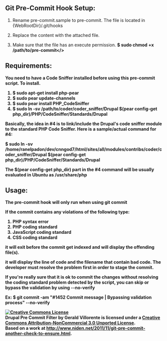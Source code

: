 Git Pre-Commit Hook Setup:
------

1. Rename pre-commit.sample to pre-commit. The file is located in {WebRootDir}/.git/hooks

2. Replace the content with the attached file.

3. Make sure that the file has an execute permission.
   <strong>$ sudo chmod +x /path/to/pre-commit</<strong>>

Requirements:
-------------

You need to have a Code Sniffer installed before using this pre-commit script. To install.

1. $ sudo apt-get install php-pear
2. $ sudo pear update-channels
3. $ sudo pear install PHP_CodeSniffer
4. $ sudo ln -sv /path/to/coder/coder_sniffer/Drupal $(pear config-get php_dir)/PHP/CodeSniffer/Standards/Drupal

Basically, the idea in #4 is to link/include the Drupal's code sniffer module to the standard PHP Code Sniffer. Here is a sample/actual command for #4:

$ sudo ln -sv /home/ranelpadon/dev/cnngod7/html/sites/all/modules/contribs/coder/coder_sniffer/Drupal $(pear config-get php_dir)/PHP/CodeSniffer/Standards/Drupal

The <strong>$(pear config-get php_dir)</strong> part in the #4 command will be usually evaluated in Ubuntu as <strong>/usr/share/php</strong>


Usage:
--------

The <strong>pre-commit</strong> hook will only run when using <strong>git commit</strong>

If the commit contains any violations of the following type:

1. PHP syntax error
2. PHP coding standard
3. JavaScript coding standard
4. CSS coding standard

it will exit before the commit get indexed and will display the offending file(s).

it will display the line of code and the filename that contain bad code. The developer must resolve the problem first in order to stage the commit.

If you're really sure that it is ok to commit the changes without resolving the coding standard problem detected by the script, you can skip or bypass the validation by using <strong>--no-verify</strong>

Ex: <strong>$ git commit -am "#1452 Commit message | Bypassing validation process" --no-verify</strong>

<a rel="license" href="http://creativecommons.org/licenses/by-nc/3.0/deed.en_US"><img alt="Creative Commons License" style="border-width:0" src="http://i.creativecommons.org/l/by-nc/3.0/88x31.png" /></a><br /><span xmlns:dct="http://purl.org/dc/terms/" property="dct:title">Drupal Pre Commit Filter</span> by <span xmlns:cc="http://creativecommons.org/ns#" property="cc:attributionName">Gerald Villorente</span> is licensed under a <a rel="license" href="http://creativecommons.org/licenses/by-nc/3.0/deed.en_US">Creative Commons Attribution-NonCommercial 3.0 Unported License</a>.<br />Based on a work at <a xmlns:dct="http://purl.org/dc/terms/" href="http://www.niden.net/2011/11/git-pre-commit-another-check-to-ensure.html" rel="dct:source">http://www.niden.net/2011/11/git-pre-commit-another-check-to-ensure.html</a>.
